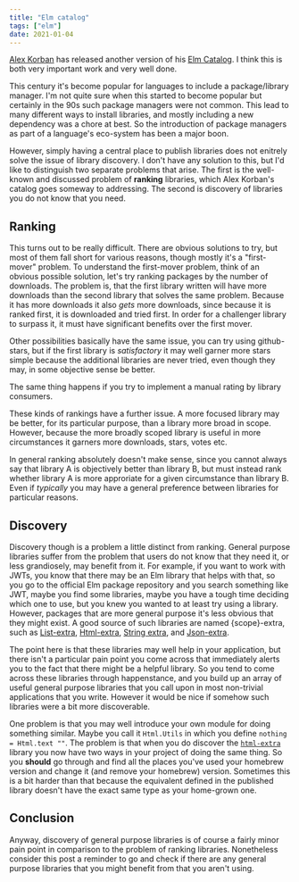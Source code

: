 ```yaml
---
title: "Elm catalog"
tags: ["elm"]
date: 2021-01-04
---
```



[Alex Korban](https://korban.net/) has released another version of his [Elm Catalog](https://korban.net/elm/catalog/packages). I think this is both very important work and very well done.

This century it's become popular for languages to include a package/library manager. I'm not quite sure when this started to become popular but certainly in the 90s such package managers were not common. This lead to many different ways to install libraries, and mostly including a new dependency was a chore at best. So the introduction of package managers as part of a language's eco-system has been a major boon.

However, simply having a central place to publish libraries does not enitrely solve the issue of library discovery. I don't have any solution to this, but I'd like to distinguish two separate problems that arise. The first is the well-known and discussed problem of **ranking** libraries, which Alex Korban's catalog goes someway to addressing. The second is discovery of libraries you do not know that you need.

## Ranking

This turns out to be really difficult. There are obvious solutions to try, but most of them fall short for various reasons, though mostly it's a "first-mover" problem. To understand the first-mover problem, think of an obvious possible solution, let's try ranking packages by the number of downloads. The problem is, that the first library written will have more downloads than the second library that solves the same problem. Because it has more downloads it also *gets* more downloads, since because it is ranked first, it is downloaded and tried first. In order for a challenger library to surpass it, it must have significant benefits over the first mover.

Other possibilities basically have the same issue, you can try using github-stars, but if the first library is *satisfactory* it may well garner more stars simple because the additional libraries are never tried, even though they may, in some objective sense be better.

The same thing happens if you try to implement a manual rating by library consumers.

These kinds of rankings have a further issue. A more focused library may be better, for its particular purpose, than a library more broad in scope. However, because the more broadly scoped library is useful in more circumstances it garners more downloads, stars, votes etc.

In general ranking absolutely doesn't make sense, since you cannot always say that library A is objectively better than library B, but must instead rank whether library A is more approriate for a given circumstance than library B. Even if *typically* you may have a general preference between libraries for particular reasons.

## Discovery

Discovery though is a problem a little distinct from ranking. General purpose libraries suffer from the problem that users do not know that they need it, or less grandiosely, may benefit from it. For example, if you want to work with JWTs, you know that there may be an Elm library that helps with that, so you go to the official Elm package repository and you search something like JWT, maybe you find some libraries, maybe you have a tough time deciding which one to use, but you knew you wanted to at least try using a library. However, packages that are more general purpose it's less obvious that they might exist. A good source of such libraries are named {scope}-extra, such as [List-extra](https://package.elm-lang.org/packages/elm-community/list-extra/latest/), [Html-extra](https://package.elm-lang.org/packages/elm-community/html-extra/latest/), [String extra](https://package.elm-lang.org/packages/elm-community/string-extra/latest/), and [Json-extra](https://package.elm-lang.org/packages/elm-community/json-extra/latest/).

The point here is that these libraries may well help in your application, but there isn't a particular pain point you come across that immediately alerts you to the fact that there might be a helpful library. So you tend to come across these libraries through happenstance, and you build up an array of useful general purpose libraries that you call upon in most non-trivial applications that you write. However it would be nice if somehow such libraries were a bit more discoverable.

One problem is that you may well introduce your own module for doing something similar. Maybe you call it `Html.Utils` in which you define `nothing = Html.text ""`. The problem is that when you do discover the [`html-extra`](https://package.elm-lang.org/packages/elm-community/html-extra/latest/) library you now have two ways in your project of doing the same thing. So you **should** go through and find all the places you've used your homebrew version and change it (and remove your homebrew) version. Sometimes this is a bit harder than that because the equivalent defined in the published library doesn't have the exact same type as your home-grown one.

## Conclusion

Anyway, discovery of general purpose libraries is of course a fairly minor pain point in comparison to the problem of ranking libraries. Nonetheless consider this post a reminder to go and check if there are any general purpose libraries that you might benefit from that you aren't using.
